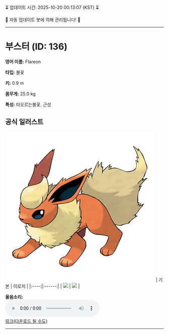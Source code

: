 
⏳ 업데이트 시간: 2025-10-20 00:13:07 (KST) ⏳

🤖 자동 업데이트 봇에 의해 관리됩니다! 🤖

---

# 부스터 (ID: 136)
**영어 이름:** Flareon

**타입:** 불꽃

**키:** 0.9 m

**몸무게:** 25.0 kg

**특성:** 타오르는불꽃, 근성

## 공식 일러스트
![](https://raw.githubusercontent.com/PokeAPI/sprites/master/sprites/pokemon/other/official-artwork/136.png)
| 기본 | 이로치 |
|:----:|:------:|
| <img src="http://play.pokemonshowdown.com/sprites/ani/flareon.gif" width="200"> | <img src="http://play.pokemonshowdown.com/sprites/ani-shiny/flareon.gif" width="200"> |

**울음소리:**<br><audio controls src="https://raw.githubusercontent.com/PokeAPI/cries/main/cries/pokemon/latest/136.ogg"></audio><br> [링크(다운로드 될 수도)](https://raw.githubusercontent.com/PokeAPI/cries/main/cries/pokemon/latest/136.ogg)


---
